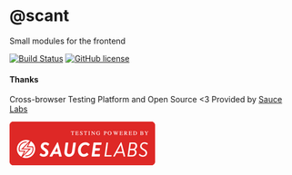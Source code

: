 # @scant

Small modules for the frontend

[![Build Status](https://travis-ci.org/w33ble/scant-js.svg?branch=master)](https://travis-ci.org/w33ble/scant-js)
[![GitHub license](https://img.shields.io/badge/license-MIT-blue.svg)](https://raw.githubusercontent.com/w33ble/scant-js/master/LICENSE)

#### Thanks

Cross-browser Testing Platform and Open Source <3 Provided by [Sauce Labs](https://saucelabs.com)

[![Testing Provided by Sauce Labs](sauce.png)](https://saucelabs.com/)
